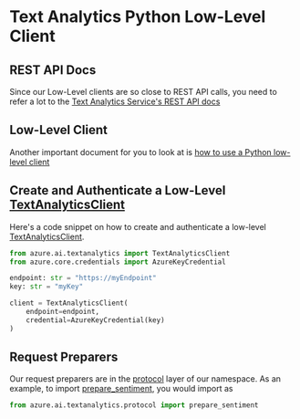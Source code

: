 # Text Analytics Python Low-Level Client

## REST API Docs

Since our Low-Level clients are so close to REST API calls, you need to refer a lot to the [Text Analytics Service's REST API docs][rest_api_docs]

## Low-Level Client

Another important document for you to look at is [how to use a Python low-level client][low_level_client]

## Create and Authenticate a Low-Level [TextAnalyticsClient][text_analytics_client]

Here's a code snippet on how to create and authenticate a low-level [TextAnalyticsClient][text_analytics_client].

```python
from azure.ai.textanalytics import TextAnalyticsClient
from azure.core.credentials import AzureKeyCredential

endpoint: str = "https://myEndpoint"
key: str = "myKey"

client = TextAnalyticsClient(
    endpoint=endpoint,
    credential=AzureKeyCredential(key)
)
```

## Request Preparers

Our request preparers are in the [protocol][ta_protocol] layer of our namespace. As an example, to import [prepare_sentiment][prepare_sentiment], you would import as

```python
from azure.ai.textanalytics.protocol import prepare_sentiment
```

<!-- LINKS -->

[rest_api_docs]: https://westus2.dev.cognitive.microsoft.com/docs/services/TextAnalytics-v3-1-preview-1/operations/Languages
[low_level_client]: https://github.com/iscai-msft/azure-sdk-for-python/wiki/Low-Level-Client
[text_analytics_client]: https://docsupport.blob.core.windows.net/$web/azure-ai-textanalytics/azure.ai.textanalytics.html#azure.ai.textanalytics.TextAnalyticsClient
[ta_protocol]: https://docsupport.blob.core.windows.net/$web/azure-ai-textanalytics/azure.ai.textanalytics.protocol.html
[prepare_sentiment]: https://docsupport.blob.core.windows.net/$web/azure-ai-textanalytics/azure.ai.textanalytics.protocol.html#azure.ai.textanalytics.protocol.prepare_sentiment